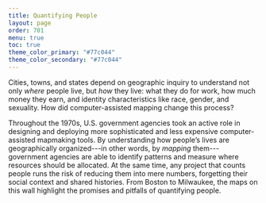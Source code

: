 ```yaml
---
title: Quantifying People
layout: page
order: 701
menu: true
toc: true
theme_color_primary: "#77c044"
theme_color_secondary: "#77c044"
---
```


<span class="body-large">Cities, towns, and states depend on geographic inquiry to understand not only *where* people live, but *how* they live: what they do for work, how much money they earn, and identity characteristics like race, gender, and sexuality. How did computer-assisted mapping change this process?</span>

Throughout the 1970s, U.S. government agencies took an active role in designing and deploying more sophisticated and less expensive computer-assisted mapmaking tools. By understanding how people’s lives are geographically organized---in other words, by *mapping* them---government agencies are able to identify patterns and measure where resources should be allocated. At the same time, any project that counts people runs the risk of reducing them into mere numbers, forgetting their social context and shared histories. From Boston to Milwaukee, the maps on this wall highlight the promises and pitfalls of quantifying people.